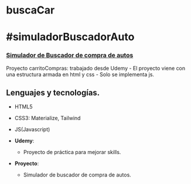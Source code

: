 # buscaCar

# #simuladorBuscadorAuto

### [Simulador de Buscador de compra de autos](https://megagringa.github.io/buscaCar/index.html)

Proyecto carritoCompras: trabajado desde Udemy - El proyecto viene con una estructura armada en html y css - 
         Solo se implementa js. 


## Lenguajes y tecnologías.

- HTML5
- CSS3: Materialize, Tailwind
- JS(Javascript)

- **Udemy**:
    - Proyecto de práctica para mejorar skills.
    
- **Proyecto**:
    - Simulador de buscador de compra de autos.
